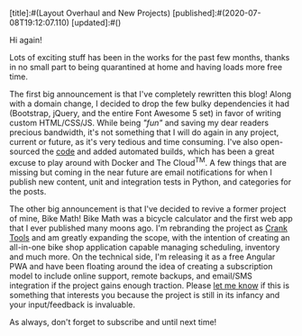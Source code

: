 [title]:#(Layout Overhaul and New Projects)
[published]:#(2020-07-08T19:12:07.110)
[updated]:#()

Hi again!

Lots of exciting stuff has been in the works for the past few months, thanks in no small part to being quarantined at home and having loads more free time. 

The first big announcement is that I've completely rewritten this blog! Along with a domain change, I decided to drop the few bulky dependencies it had (Bootstrap, jQuery, and the entire Font Awesome 5 set) in favor of writing custom HTML/CSS/JS. While being _"fun"_ and saving my dear readers precious bandwidth, it's not something that I will do again in any project, current or future, as it's very tedious and time consuming. I've also open-sourced the [code](https://github.com/cptchloroplast/blog) and added automated builds, which has been a great excuse to play around with Docker and The Cloud<sup>TM</sup>. A few things that are missing but coming in the near future are email notifications for when I publish new content, unit and integration tests in Python, and categories for the posts. 

The other big announcement is that I've decided to revive a former project of mine, Bike Math! Bike Math was a bicycle calculator and the first web app that I ever published many moons ago. I'm rebranding the project as [Crank Tools](https://crank.tools) and am greatly expanding the scope, with the intention of creating an all-in-one bike shop application capable managing scheduling, inventory and much more. On the technical side, I'm releasing it as a free Angular PWA and have been floating around the idea of creating a subscription model to include online support, remote backups, and email/SMS integration if the project gains enough traction. Please [let me know](https://ben.okkema.org/contact) if this is something that interests you because the project is still in its infancy and your input/feedback is invaluable.

As always, don't forget to subscribe and until next time!